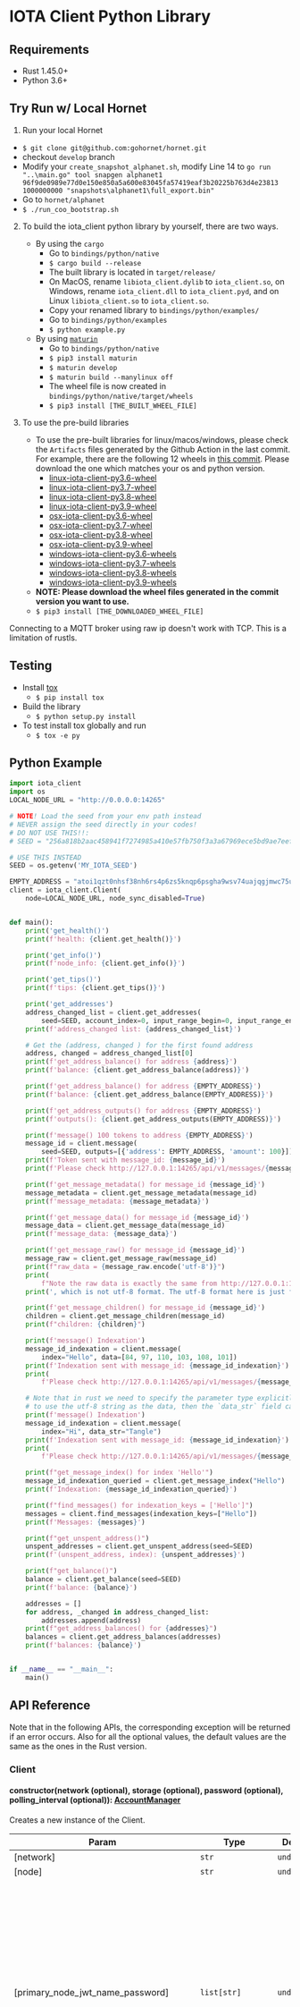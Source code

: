 # IOTA Client Python Library

## Requirements

- Rust 1.45.0+
- Python 3.6+

## Try Run w/ Local Hornet

1. Run your local Hornet
- `$ git clone git@github.com:gohornet/hornet.git`
- checkout `develop` branch
- Modify your `create_snapshot_alphanet.sh`, modify Line 14 to `go run "..\main.go" tool snapgen alphanet1 96f9de0989e77d0e150e850a5a600e83045fa57419eaf3b20225b763d4e23813 1000000000 "snapshots\alphanet1\full_export.bin"`
- Go to `hornet/alphanet`
- `$ ./run_coo_bootstrap.sh`

2. To build the iota_client python library by yourself, there are two ways.
   - By using the `cargo`
     - Go to `bindings/python/native`
     - `$ cargo build --release`
     - The built library is located in `target/release/`
     - On MacOS, rename `libiota_client.dylib` to `iota_client.so`, on Windows, rename `iota_client.dll` to `iota_client.pyd`, and on Linux `libiota_client.so` to `iota_client.so`.
     - Copy your renamed library to `bindings/python/examples/`
     - Go to `bindings/python/examples`
     - `$ python example.py`
   - By using [`maturin`](#https://github.com/PyO3/maturin)
     - Go to `bindings/python/native`
     - `$ pip3 install maturin`
     - `$ maturin develop`
     - `$ maturin build --manylinux off`
     - The wheel file is now created in `bindings/python/native/target/wheels`
     - `$ pip3 install [THE_BUILT_WHEEL_FILE]`

3. To use the pre-build libraries
   - To use the pre-built libraries for linux/macos/windows, please check the `Artifacts` files generated by the Github Action in the last commit. For example, there are the following 12 wheels in [this commit](https://github.com/iotaledger/iota.rs/actions/runs/665254286). Please download the one which matches your os and python version.
     - [linux-iota-client-py3.6-wheel](https://github.com/iotaledger/iota.rs/suites/2290246807/artifacts/47953247)
     - [linux-iota-client-py3.7-wheel](https://github.com/iotaledger/iota.rs/suites/2290246807/artifacts/47953248)
     - [linux-iota-client-py3.8-wheel](https://github.com/iotaledger/iota.rs/suites/2290246807/artifacts/47953249)
     - [linux-iota-client-py3.9-wheel](https://github.com/iotaledger/iota.rs/suites/2290246807/artifacts/47953250)
     - [osx-iota-client-py3.6-wheel](https://github.com/iotaledger/iota.rs/suites/2290246807/artifacts/47953251)
     - [osx-iota-client-py3.7-wheel](https://github.com/iotaledger/iota.rs/suites/2290246807/artifacts/47953252)
     - [osx-iota-client-py3.8-wheel](https://github.com/iotaledger/iota.rs/suites/2290246807/artifacts/47953253)
     - [osx-iota-client-py3.9-wheel](https://github.com/iotaledger/iota.rs/suites/2290246807/artifacts/47953254)
     - [windows-iota-client-py3.6-wheels](https://github.com/iotaledger/iota.rs/suites/2290246807/artifacts/47953255)
     - [windows-iota-client-py3.7-wheels](https://github.com/iotaledger/iota.rs/suites/2290246807/artifacts/47953256)
     - [windows-iota-client-py3.8-wheels](https://github.com/iotaledger/iota.rs/suites/2290246807/artifacts/47953257)
     - [windows-iota-client-py3.9-wheels](https://github.com/iotaledger/iota.rs/suites/2290246807/artifacts/47953258)
   - **NOTE: Please download the wheel files generated in the commit version you want to use.**
   - `$ pip3 install [THE_DOWNLOADED_WHEEL_FILE]`

Connecting to a MQTT broker using raw ip doesn't work with TCP. This is a limitation of rustls.
## Testing
- Install [tox](#https://pypi.org/project/tox/)
  - `$ pip install tox`
- Build the library
  - `$ python setup.py install`
- To test install tox globally and run
  - `$ tox -e py`

## Python Example
```python
import iota_client
import os
LOCAL_NODE_URL = "http://0.0.0.0:14265"

# NOTE! Load the seed from your env path instead
# NEVER assign the seed directly in your codes!
# DO NOT USE THIS!!:
# SEED = "256a818b2aac458941f7274985a410e57fb750f3a3a67969ece5bd9ae7eef5b2"

# USE THIS INSTEAD
SEED = os.getenv('MY_IOTA_SEED')

EMPTY_ADDRESS = "atoi1qzt0nhsf38nh6rs4p6zs5knqp6psgha9wsv74uajqgjmwc75ugupx3y7x0r"
client = iota_client.Client(
    node=LOCAL_NODE_URL, node_sync_disabled=True)


def main():
    print('get_health()')
    print(f'health: {client.get_health()}')

    print('get_info()')
    print(f'node_info: {client.get_info()}')

    print('get_tips()')
    print(f'tips: {client.get_tips()}')

    print('get_addresses')
    address_changed_list = client.get_addresses(
        seed=SEED, account_index=0, input_range_begin=0, input_range_end=10, get_all=True)
    print(f'address_changed list: {address_changed_list}')

    # Get the (address, changed ) for the first found address
    address, changed = address_changed_list[0]
    print(f'get_address_balance() for address {address}')
    print(f'balance: {client.get_address_balance(address)}')

    print(f'get_address_balance() for address {EMPTY_ADDRESS}')
    print(f'balance: {client.get_address_balance(EMPTY_ADDRESS)}')

    print(f'get_address_outputs() for address {EMPTY_ADDRESS}')
    print(f'outputs(): {client.get_address_outputs(EMPTY_ADDRESS)}')

    print(f'message() 100 tokens to address {EMPTY_ADDRESS}')
    message_id = client.message(
        seed=SEED, outputs=[{'address': EMPTY_ADDRESS, 'amount': 100}])['message_id']
    print(f'Token sent with message_id: {message_id}')
    print(f'Please check http://127.0.0.1:14265/api/v1/messages/{message_id}')

    print(f'get_message_metadata() for message_id {message_id}')
    message_metadata = client.get_message_metadata(message_id)
    print(f'message_metadata: {message_metadata}')

    print(f'get_message_data() for message_id {message_id}')
    message_data = client.get_message_data(message_id)
    print(f'message_data: {message_data}')

    print(f'get_message_raw() for message_id {message_id}')
    message_raw = client.get_message_raw(message_id)
    print(f"raw_data = {message_raw.encode('utf-8')}")
    print(
        f"Note the raw data is exactly the same from http://127.0.0.1:14265/api/v1/messages/{message_id}/raw")
    print(', which is not utf-8 format. The utf-8 format here is just for ease of demonstration')

    print(f'get_message_children() for message_id {message_id}')
    children = client.get_message_children(message_id)
    print(f"children: {children}")

    print(f'message() Indexation')
    message_id_indexation = client.message(
        index="Hello", data=[84, 97, 110, 103, 108, 101])
    print(f'Indexation sent with message_id: {message_id_indexation}')
    print(
        f'Please check http://127.0.0.1:14265/api/v1/messages/{message_id_indexation}')

    # Note that in rust we need to specify the parameter type explicitly, so if the user wants
    # to use the utf-8 string as the data, then the `data_str` field can be used.
    print(f'message() Indexation')
    message_id_indexation = client.message(
        index="Hi", data_str="Tangle")
    print(f'Indexation sent with message_id: {message_id_indexation}')
    print(
        f'Please check http://127.0.0.1:14265/api/v1/messages/{message_id_indexation}')

    print(f"get_message_index() for index 'Hello'")
    message_id_indexation_queried = client.get_message_index("Hello")
    print(f'Indexation: {message_id_indexation_queried}')

    print(f"find_messages() for indexation_keys = ['Hello']")
    messages = client.find_messages(indexation_keys=["Hello"])
    print(f'Messages: {messages}')

    print(f"get_unspent_address()")
    unspent_addresses = client.get_unspent_address(seed=SEED)
    print(f'(unspent_address, index): {unspent_addresses}')

    print(f"get_balance()")
    balance = client.get_balance(seed=SEED)
    print(f'balance: {balance}')

    addresses = []
    for address, _changed in address_changed_list:
        addresses.append(address)
    print(f"get_address_balances() for {addresses}")
    balances = client.get_address_balances(addresses)
    print(f'balances: {balance}')


if __name__ == "__main__":
    main()

```

## API Reference

Note that in the following APIs, the corresponding exception will be returned if an error occurs.
Also for all the optional values, the default values are the same as the ones in the Rust version.

### Client

#### constructor(network (optional), storage (optional), password (optional), polling_interval (optional)): [AccountManager](#accountmanager)

Creates a new instance of the Client.

| Param                                | Type                                         | Default                | Description                                                                                                                                                                                                                                              |
| ------------------------------------ | -------------------------------------------- | ---------------------- | -------------------------------------------------------------------------------------------------------------------------------------------------------------------------------------------------------------------------------------------------------- |
| [network]                            | <code>str</code>                             | <code>undefined</code> | The network                                                                                                                                                                                                                                              |
| [node]                               | <code>str</code>                             | <code>undefined</code> | A node URL                                                                                                                                                                                                                                               |
| [primary_node_jwt_name_password]     | <code>list[str]</code>                       | <code>undefined</code> | An array of array with node URLs and optional JWT and basic auth name and password (length 1 is only the url, length 2 is url with JWT, length 3 is url with basic auth name and password and length 4 is url with JWT and basic auth name and password) |
| [primary_pow_node_jwt_name_password] | <code>list[str]</code>                       | <code>undefined</code> | An array of array with node URLs and optional JWT and basic auth name and password (length 1 is only the url, length 2 is url with JWT, length 3 is url with basic auth name and password and length 4 is url with JWT and basic auth name and password) |
| [nodes_name_password]                | <code>list[]list[str]</code>                 | <code>undefined</code> | An array of array with node URLs and optional JWT and basic auth name and password (length 1 is only the url, length 2 is url with JWT, length 3 is url with basic auth name and password and length 4 is url with JWT and basic auth name and password) |
| [permanodes_name_password]           | <code>list[]list[str]</code>                 | <code>undefined</code> | An array of array with node URLs and optional JWT and basic auth name and password (length 1 is only the url, length 2 is url with JWT, length 3 is url with basic auth name and password and length 4 is url with JWT and basic auth name and password) |
| [node_sync_interval]                 | <code>int</code>                             | <code>undefined</code> | The interval for the node syncing process                                                                                                                                                                                                                |
| [node_sync_disabled]                 | <code>bool</code>                            | <code>undefined</code> | Disables the node syncing process. Every node will be considered healthy and ready to use                                                                                                                                                                |
| [node_pool_urls]                     | <code>str</code>                             | <code>undefined</code> | An array of node pool URLs                                                                                                                                                                                                                               |
| [quorum]                             | <code>bool</code>                            | <code>false</code>     | Bool to define if quorum should be used                                                                                                                                                                                                                  |
| [quorum_size]                        | <code>int</code>                             | <code>3</code>         | An int that defines how many nodes should be used for quorum                                                                                                                                                                                             |
| [quorum_threshold]                   | <code>int</code>                             | <code>66</code>        | Define the % of nodes that need to return the same response to accept it                                                                                                                                                                                 |
| [request_timeout]                    | <code>int</code>                             | <code>undefined</code> | Sets the default HTTP request timeout                                                                                                                                                                                                                    |
| [api_timeout]                        | <code>dict</code>                            | <code>undefined</code> | The API to set the request timeout. Key: 'GetHealth', 'GetInfo', 'GetPeers', 'GetTips', 'PostMessage', 'GetOutput', 'GetMilestone' Value: timeout in milliseconds                                                                                        |
| [local_pow]                          | <code>bool</code>                            | <code>undefined</code> | Flag determining if PoW should be done locally or remotely                                                                                                                                                                                               |
| [tips_interval]                      | <code>int</code>                             | <code>undefined</code> | Time between requests for new tips during PoW                                                                                                                                                                                                            |
| [mqtt_broker_options]                | <code>[BrokerOptions](#brokeroptions)</code> | <code>undefined</code> | Sets the options for the MQTT connection with the node                                                                                                                                                                                                   |

**Returns** The constructed [Client](#client).

### Full Node APIs

#### get_health(): bool

Gets the node health status.

**Returns** whether the node is healthy.

#### get_info(): NodeInfoWrapper

Gets information about the node.

**Returns** the [NodeInfoWrapper](#nodeinfowrapper).

#### get_peers(): list[PeerDto]

Gets peers of the node.

**Returns** the list of [PeerDto](#peerdto).

#### get_tips(): list[str]

Gets non-lazy tips.

**Returns** two non-lazy tips' message ids in list.

#### post_message(msg): str

Submits a message.

| Param | Type                             | Default                | Description           |
| ----- | -------------------------------- | ---------------------- | --------------------- |
| [msg] | <code>[Message](#message)</code> | <code>undefined</code> | The message to submit |

**Returns** the message id of the submitted message.

#### get_output(output_id): OutputResponse

Gets the UTXO outputs associated with the given output id.

| Param       | Type             | Default                | Description                    |
| ----------- | ---------------- | ---------------------- | ------------------------------ |
| [output_id] | <code>str</code> | <code>undefined</code> | The id of the output to search |

**Returns** the OutputResponse[#outputresponse].

#### get_address_balance(address): BalanceAddressResponse

Gets the balance in the address.

| Param     | Type                   | Default                | Description               |
| --------- | ---------------------- | ---------------------- | ------------------------- |
| [address] | <code>list[str]</code> | <code>undefined</code> | The address Bech32 string |

**Returns** the [BalanceAddressResponse](#BalanceAddressResponse).

#### get_address_outputs(address, options (optional)): list[UtxoInput]

Gets the UTXO outputs associated with the given address.

| Param     | Type                                                           | Default                | Description               |
| --------- | -------------------------------------------------------------- | ---------------------- | ------------------------- |
| [address] | <code>str</code>                                               | <code>undefined</code> | The address Bech32 string |
| [options] | <code>[[AddressOutputsOptions](#addressoutputsoptions)]</code> | <code>undefined</code> | The query filters         |

**Returns** the list of [UtxoInput](#UtxoInput).

#### find_outputs(output_ids (optional), addresses (optional)): list[OutputResponse]

Gets the UTXO outputs associated with the given output ids and addresses.

| Param        | Type                   | Default                | Description                      |
| ------------ | ---------------------- | ---------------------- | -------------------------------- |
| [output_ids] | <code>list[str]</code> | <code>undefined</code> | The list of addresses to search  |
| [addresses]  | <code>list[str]</code> | <code>undefined</code> | The list of output ids to search |

**Returns** the list of [OutputResponse](#outputresponse).

#### get_milestone(index): MilestoneDto

Gets the milestone by the given index.

| Param   | Type             | Default                | Description                |
| ------- | ---------------- | ---------------------- | -------------------------- |
| [index] | <code>int</code> | <code>undefined</code> | The index of the milestone |

**Returns** the [MilestoneDto](#milestonedto).

#### get_milestone_utxo_changes(index): MilestoneUTXOChanges

Gets the utxo changes by the given milestone index.

| Param   | Type             | Default                | Description                |
| ------- | ---------------- | ---------------------- | -------------------------- |
| [index] | <code>int</code> | <code>undefined</code> | The index of the milestone |

**Returns** the [MilestoneUTXOChanges](#milestoneutxochanges).

#### get_receipts(): Vec<ReceiptDto>

Get all receipts.

**Returns** the [ReceiptDto](#ReceiptDto).

#### get_receipts_migrated_at(index): Vec<ReceiptDto>

Get all receipts for a given milestone index.

| Param   | Type             | Default                | Description                |
| ------- | ---------------- | ---------------------- | -------------------------- |
| [index] | <code>int</code> | <code>undefined</code> | The index of the milestone |

**Returns** the [ReceiptDto](#ReceiptDto).

#### get_treasury(): TreasuryResponse

Get the treasury amount.

**Returns** the [TreasuryResponse](#TreasuryResponse).

#### get_included_message(): Message

Get the included message of a transaction.

| Param   | Type                | Description               |
| ------- | ------------------- | ------------------------- |
| [index] | <code>string</code> | The id of the transaction |

**Returns** the new [Message](#message).


### High-Level APIs

#### message(seed (optional), account_index (optional), initial_address_index (optional), inputs (optional), input_range_begin (optional), input_range_end (optional), outputs (optional), dust_allowance_outputs (optional), index (optional), index_raw (optional), data (optional), data_str (optional), parents (optional)): Message

Build a message.

| Param                    | Type                                 | Default                | Description                                  |
| ------------------------ | ------------------------------------ | ---------------------- | -------------------------------------------- |
| [seed]                   | <code>str</code>                     | <code>undefined</code> | The hex-encoded seed of the account to spend |
| [account_index]          | <code>int</code>                     | <code>undefined</code> | The account index                            |
| [initial_address_index]  | <code>int</code>                     | <code>undefined</code> | The initial address index                    |
| [inputs]                 | <code>list[[Input](#input)]</code>   | <code>undefined</code> | Inputs                                       |
| [input_range_begin]      | <code>int</code>                     | <code>undefined</code> | The begin index of the input                 |
| [input_range_end]        | <code>int</code>                     | <code>undefined</code> | The end index of the input                   |
| [outputs]                | <code>list[[Output](#output)]</code> | <code>undefined</code> | Outputs                                      |
| [dust_allowance_outputs] | <code>list[[Output](#output)]</code> | <code>undefined</code> | Dust allowance output to the transaction     |
| [index]                  | <code>str</code>                     | <code>undefined</code> | The indexation string                        |
| [index_raw]              | <code>list[int]</code>               | <code>undefined</code> | The indexation byte array                    |
| [data]                   | <code>list[int]</code>               | <code>undefined</code> | The data in bytes                            |
| [data_str]               | <code>str</code>                     | <code>undefined</code> | The data string                              |
| [parents]                | <code>list[str]</code>               | <code>undefined</code> | The message ids of the parents               |

**Returns** the built [Message](#message).

#### get_message_metadata(message_id): MessageMetadataResponse

| Param        | Type             | Default                | Description    |
| ------------ | ---------------- | ---------------------- | -------------- |
| [message_id] | <code>str</code> | <code>undefined</code> | The message id |

**Returns** the [MessageMetadataResponse](#messagemetadataresponse).

#### get_message_data(message_id): Message

Gets the message data from the message id.

| Param        | Type             | Default                | Description    |
| ------------ | ---------------- | ---------------------- | -------------- |
| [message_id] | <code>str</code> | <code>undefined</code> | The message id |

**Returns** the [Message](#message).

#### get_message_raw(message_id): str

Gets the raw message string from the message id.

| Param        | Type             | Default                | Description    |
| ------------ | ---------------- | ---------------------- | -------------- |
| [message_id] | <code>str</code> | <code>undefined</code> | The message id |

**Returns** the raw message string.

#### get_message_children(message_id): list[str]

Gets the children of the given message.

| Param        | Type             | Default                | Description    |
| ------------ | ---------------- | ---------------------- | -------------- |
| [message_id] | <code>str</code> | <code>undefined</code> | The message id |

**Returns** the list of children strings.

#### get_message_id(payload_str): str

Get the message id from the payload string.

| Param       | Type             | Default                | Description                                    |
| ----------- | ---------------- | ---------------------- | ---------------------------------------------- |
| payload_str | <code>str</code> | <code>undefined</code> | The payload string from the mqtt message event |

**Returns** The identifier of message.

#### get_message_index(index): list[str]

Gets the list of message indices from the message_id.

| Param   | Type             | Default                | Description               |
| ------- | ---------------- | ---------------------- | ------------------------- |
| [index] | <code>str</code> | <code>undefined</code> | The identifier of message |

**Returns** the list of message ids.

#### find_messages(indexation_keys (optional), message_ids (optional)): list[Message]

Finds all messages associated with the given indexation keys and message ids.

| Param             | Type                   | Default                | Description                             |
| ----------------- | ---------------------- | ---------------------- | --------------------------------------- |
| [indexation_keys] | <code>list[str]</code> | <code>undefined</code> | The list of indexations keys too search |
| [message_ids]     | <code>list[str]</code> | <code>undefined</code> | The list of message ids to search       |

**Returns** the list of the found messages.

#### get_unspent_address(seed, account_index (optional), initial_address_index(optional)): (str, int)

Gets a valid unspent address.

| Param                   | Type             | Default                | Description                    |
| ----------------------- | ---------------- | ---------------------- | ------------------------------ |
| [seed]                  | <code>str</code> | <code>undefined</code> | The hex-encoded seed to search |
| [account_index]         | <code>int</code> | <code>undefined</code> | The account index              |
| [initial_address_index] | <code>int</code> | <code>undefined</code> | The initial address index      |

**Returns** a tuple with type of `(str, int)` as the address and corresponding index in the account.

#### get_addresses(seed, account_index (optional), input_range_begin (optional), input_range_end (optional) get_all (optional)): list[(str, bool (optional))]

Finds addresses from the seed regardless of their validity.

| Param               | Type              | Default                | Description                    |
| ------------------- | ----------------- | ---------------------- | ------------------------------ |
| [seed]              | <code>str</code>  | <code>undefined</code> | The hex-encoded seed to search |
| [account_index]     | <code>int</code>  | <code>undefined</code> | The account index              |
| [input_range_begin] | <code>int</code>  | <code>undefined</code> | The begin of the address range |
| [input_range_end]   | <code>int</code>  | <code>undefined</code> | The end of the address range   |
| [get_all]           | <code>bool</code> | <code>undefined</code> | Get all addresses              |

**Returns** a list of tuples with type of `(str, int)` as the address and corresponding index in the account.

#### get_balance(seed, account_index (optional), initial_address_index(optional), gap_limit(optional)): int

Get balance on a given seed and its wallet account index.

| Param                   | Type             | Default                | Description                    |
| ----------------------- | ---------------- | ---------------------- | ------------------------------ |
| [seed]                  | <code>str</code> | <code>undefined</code> | The hex-encoded seed to search |
| [account_index]         | <code>int</code> | <code>undefined</code> | The account index              |
| [initial_address_index] | <code>int</code> | <code>undefined</code> | The initial address index      |
| [gap_limit]             | <code>int</code> | <code>undefined</code> | The gap limit                  |

**Returns** the amount of balance.

#### get_address_balances(addresses): list[AddressBalancePair]

Get the balance in iotas for the given addresses.

| Param       | Type                   | Default                | Description                     |
| ----------- | ---------------------- | ---------------------- | ------------------------------- |
| [addresses] | <code>list[str]</code> | <code>undefined</code> | The list of addresses to search |

**Returns** the list of [AddressBalancePair](#addressbalancepair).

#### generate_mnemonic()

Returns a random generated Bip39 mnemonic with the English word list.

**Returns** A String

#### mnemonic_to_hex_seed(mnemonic)

Returns the seed hex encoded.

| Param    | Type                | Default                | Description                                           |
| -------- | ------------------- | ---------------------- | ----------------------------------------------------- |
| mnemonic | <code>string</code> | <code>undefined</code> | Bip39 mnemonic with words from the English word list. |

**Returns** A String

#### bech32_to_hex(bech32)

Returns a parsed hex String from bech32.

| Param  | Type                | Default                | Description               |
| ------ | ------------------- | ---------------------- | ------------------------- |
| bech32 | <code>string</code> | <code>undefined</code> | The address Bech32 string |

**Returns** A String

#### hex_to_bech32(hex, bech32_hrp (optional))

Returns a parsed bech32 String from hex.

| Param      | Type                | Default                | Description               |
| ---------- | ------------------- | ---------------------- | ------------------------- |
| bech32     | <code>string</code> | <code>undefined</code> | The address Bech32 string |
| bech32_hrp | <code>string</code> | <code>undefined</code> | The Bech32 hrp string     |

**Returns** A String

#### is_address_valid(address): bool

Checks if a given address is valid.

| Param   | Type                | Default                | Description               |
| ------- | ------------------- | ---------------------- | ------------------------- |
| address | <code>string</code> | <code>undefined</code> | The address Bech32 string |

**Returns** A boolean.

#### retry(message_id): (str, Message)

Retries (promotes or reattaches) the message associated with the given id.

| Param        | Type             | Default                | Description    |
| ------------ | ---------------- | ---------------------- | -------------- |
| [message_id] | <code>str</code> | <code>undefined</code> | The message id |

**Returns** the message id and the retried [Message](#message).

#### retry_until_included(message_id, interval (optional), max_attempts (optional)): list[(str, Message)]

Retries (promotes or reattaches) the message associated with the given id.

| Param        | Type             | Default                | Description                                            |
| ------------ | ---------------- | ---------------------- | ------------------------------------------------------ |
| [message_id] | <code>str</code> | <code>undefined</code> | The message id                                         |
| interval     | <code>int</code> | <code>5</code>         | The interval in seconds in which we retry the message. |
| max_attempts | <code>int</code> | <code>10</code>        | The maximum of attempts we retry the message.          |

**Returns** the message ids and [Message](#message) of reattached messages.

#### consolidate_funds(seed, account_index, start_index, end_index): str

Function to consolidate all funds from a range of addresses to the address with the lowest index in that range

| Param           | Type                | Description                                                           |
| --------------- | ------------------- | --------------------------------------------------------------------- |
| [seed]          | <code>string</code> | The seed                                                              |
| [account_index] | <code>int</code>    | The account index.                                                    |
| [start_index]   | <code>int</code>    | The lowest address index, funds will be consolidated to this address. |
| [end_index]     | <code>int</code>    | The address index until which funds will be consolidated              |

**Returns** the address to which the funds got consolidated, if any were available.

#### reattach(message_id): (str, Message)

Reattaches the message associated with the given id.

| Param        | Type             | Default                | Description    |
| ------------ | ---------------- | ---------------------- | -------------- |
| [message_id] | <code>str</code> | <code>undefined</code> | The message id |

**Returns** the message id and the reattached [Message](#message).

#### promote(message_id): (str, Message)

Promotes the message associated with the given id.

| Param        | Type             | Default                | Description    |
| ------------ | ---------------- | ---------------------- | -------------- |
| [message_id] | <code>str</code> | <code>undefined</code> | The message id |

**Returns** the message id and the promoted [Message](#message).

### MQTT APIs

#### subscribe_topic(topic, callback): void

Subscribe a topic and assign the associated callback.

| Param      | Type                  | Default                | Description           |
| ---------- | --------------------- | ---------------------- | --------------------- |
| [topic]    | <code>str</code>      | <code>undefined</code> | The MQTT topic        |
| [callback] | <code>function</code> | <code>undefined</code> | The callback function |

#### subscribe_topics(topics, callback): void

Subscribe topics and assign the associated callbacks, respectively.

| Param      | Type                   | Default                | Description            |
| ---------- | ---------------------- | ---------------------- | ---------------------- |
| [topics]   | <code>list[str]</code> | <code>undefined</code> | The MQTT topics        |
| [callback] | <code>function</code>  | <code>undefined</code> | The callback functions |

#### unsubscribe(): void

Unsubscribe all topics.

#### disconnect(): void

Disconnect the mqtt broker.

#### WalletAddress

A dict with the following key/value pairs.

```python
message_metadata_response = {
    'message_id': str,
    'parent_message_ids': list[str],
    'is_solid': bool,
    'referenced_by_milestone_index': int, # (optional)
    'milestone_index': int,  # (optional)
    'ledger_inclusion_state': LedgerInclusionStateDto,  # (optional)
    'conflict_reason': int,  # (optional)
    'should_promote:' bool  # (optional)
    'should_reattach': bool  # (optional)
}
```

Please refer to [LedgerInclusionStateDto](#ledgerinclusionstatedto) for the details of this type.

#### BalanceAddressResponse

A dict with the following key/value pairs.

```python
balance_for_address_response = {
    'address_type': int,
    'address': str,
    'balance': int
}
```

#### AddressBalancePair

A dict with the following key/value pairs.

```python
address_balance_pair = {
    'address': str,
    'balance': int
    'dust_allowed': bool
}
```

#### MilestoneDto

A dict with the following key/value pairs.

```python
milestoned_to = {
    'index': int,
    'timestamp': int,
    'message_id':  str
}
```

#### MilestoneUTXOChanges

A dict with the following key/value pairs.

```python
milestone_utxo_changes = {
    'index': int,
    'created_outputs': list[str],
    'consumed_outputs': list[str]
}
```

#### ReceiptDto

A dict with the following key/value pairs.

```python
receiptDto = {
    'receipt': Receipt,
    'milestone_index': int,
}
```

#### TreasuryResponse

A dict with the following key/value pairs.

```python
treasuryResponse = {
    'milestone_id': str,
    'amount': int,
}
```

#### UtxoInput

A dict with the following key/value pairs.

```python
utxo_input = {
    'transaction_id': list[int],
    'index': int
}
```

#### OutputResponse

A dict with the following key/value pairs.

```python
output_response = {
    'message_id': str,
    'transaction_id': str,
    'output_index': int,
    'is_spent': bool,
    'output': OutputDto
}
```

Please refer to [OutputDto](#outputdto) for the details of this type.

#### OutputDto

A dict with the following key/value pairs.

```python
output_dto = {
    'treasury': TreasuryOutputDto, # (opitonal)
    'signature_locked_single': SignatureLockedSingleOutputDto, # (opitonal)
    'signature_locked_dust_allowance': SignatureLockedDustAllowanceOutputDto # (opitonal)
}
```

Please refer to [TreasuryOutputDto](#treasuryoutputdto), [SignatureLockedSingleOutputDto](#signaturelockedsingleoutputdto), and [SignatureLockedDustAllowanceOutputDto](#signaturelockedDustallowanceoutputdto) for the details of these types.

#### SignatureLockedSingleOutputDto

A dict with the following key/value pairs.

```python
signature_locked_single_output_dto = {
    'kind': int,
    'address': AddressDto,
    'amount': int
}
```

Please refer to [AddressDto](#addressdto) for the details of this type.

#### SignatureLockedDustAllowanceOutputDto

A dict with the following key/value pairs.

```python
signature_locked_dust_allowance_output_dto = {
    'kind': int,
    'address': AddressDto,
    'amount': int
}
```

Please refer to [AddressDto](#addressdto) for the details of this type.

#### pub struct TreasuryOutputDto {


A dict with the following key/value pairs.

```python
treasury_output_dto = {
    'kind': int,
    'amount':int
}
```

#### AddressDto

A dict with the following key/value pairs.

```python
address_dto = {
    'ed25519': Ed25519AddressDto
}
```

Please refer to [Ed25519AddressDto](#ed25519addressdto) for the details of this type.

#### Ed25519AddressDto

A dict with the following key/value pairs.

```python
ed25519_address_dto = {
    'kind': int,
    'address': str
}
```

#### Message

A dict with the following key/value pairs.

```python
message = {
    'message_id': str,
    'network_id': int,
    'parents': list[str],
    'payload': Payload, # (optional)
    'nonce': int
}
```

Please refer to [Payload](#payload) for the details of this type.

#### Payload

A dict with the following key/value pairs.

```python
payload = {
    'transaction': list[Transaction], # (optional)
    'milestone': list[Milestone], # (optional)
    'indexation': list[Indexation], # (optional)
}
```

Please refer to [Transaction](#transaction), [Milestone](#milestone), and [Indexation](#indexation) for the details of these types.

#### Transaction

A dict with the following key/value pairs.

```python
transaction = {
    'essence': RegularEssence,
    'unlock_blocks': list[UnlockBlock]
}
```

Please refer to [RegularEssence](#regularessence), and [UnlockBlock](#unlockblock) for the details of these types.

#### Milestone

A dict with the following key/value pairs.

```python
milestone = {
    'essence': MilestonePayloadEssence,
    'signatures': list[list[int]]
}
```

Please refer to [MilestonePayloadEssence](#milestonepayloadessence) for the details of this type.

#### MilestonePayloadEssence

A dict with the following key/value pairs.

```python
milestone_payload_essence = {
    'index': int,
    'timestamp': int,
    'parents': list[str],
    'merkle_proof': list[int],
    'next_pow_score': int,
    'next_pow_score_milestone_index': int,
    'public_keys': list[list[int]]
}
```

#### Indexation

A dict with the following key/value pairs.

```python
indexation = {
    'index': str,
    'data': list[int]
}
```

#### RegularEssence

A dict with the following key/value pairs.

```python
regular_essence = {
    'inputs': list[Input],
    'outputs': list[Output],
    'payload': list[Payload]
}
```

Please refer to [Input](#input), [Output](#output), and [Payload](#payload) for the details of these types.

#### Output

A dict with the following key/value pairs.

```python
output = {
    'address': str,
    'amount': int
}
```

#### Input

A dict with the following key/value pairs.

```python
input = {
    'transaction_id': str,
    'index': int
}
```

#### UnlockBlock

A dict with the following key/value pairs.

```python
unlock_block = {
    'signature': Ed25519Signature, # (optional)
    'reference': int # (optional)
}
```

Please refer to [Ed25519Signature](#ed25519Signature) for the details of this type.

#### Ed25519Signature

A dict with the following key/value pairs.

```python
ed25519_signature = {
    'public_key': list[int],
    'signature': list[int]
}
```

#### BrokerOptions

A dict with the following key/value pairs.

```python
broker_options = {
    'automatic_disconnect': bool,
    'timeout': int,
    'max_reconnection_attempts': int,
}
```

#### LedgerInclusionStateDto

A dict with the following key/value pairs.

```python
ledger_inclusion_state_dto = {
    'state': str
}
```

#### NodeInfoWrapper

A dict with the following key/value pairs.

```python
nodeinfo_wrapper{
    url: str,
    nodeinfo: info_response,
}
info_response = {
    'name': str,
    'version': str,
    'is_healthy': bool,
    'network_id': str,
    'bech32_hrp': str,
    'min_pow_score': float,
    'messages_per_second': float,
    'referenced_messages_per_second': float,
    'referenced_rate': float,
    'latest_milestone_timestamp': u64,
    'latest_milestone_index': int,
    'confirmed_milestone_index': int,
    'pruning_index': int,
    'features': list[str],
    'min_pow_score': float,
}
```

#### NetworkInfo

A dict with the following key/value pairs.

```python
network_info = {
    'network': str,
    'network_id': int,
    'bech32_hrp': str,
    'min_pow_score': float,
    'local_pow': bool,
    'tips_interval': int,
}
```

#### PeerDto

A dict with the following key/value pairs.

```python
peer_dto = {
    'id': str,
    'multi_addresses': list[str],
    'alias': str, # (optional)
    'relation': RelationDto,
    'connected': bool,
    'gossip': GossipDto, # (optional)
}
```

Please refer to [RelationDto](#relationdto) and [GossipDto](#gossipdto) for the details of these types.

#### RelationDto

A dict with the following key/value pairs.

```python
relation_dto = {
    'relation': str
}
```

#### GossipDto

A dict with the following key/value pairs.

```python
gossip_dto = {
    'heartbeat': HeartbeatDto,
    'metrics': MetricsDto
}
```

Please refer to [HeartbeatDto](#heartbeatdto) and [MetricsDto](#metricsdto) for the details of these types.

#### HeartbeatDto

A dict with the following key/value pairs.

```python
heart_beat_dto = {
    'solid_milestone_index': int,
    'pruned_milestone_index': int,
    'latest_milestone_index': int,
    'connected_neighbors': int,
    'synced_neighbors': int
}
```

#### MetricsDto

A dict with the following key/value pairs.

```python
metrics_dto = {
    'received_messages': int,
    'known_messages': int,
    'received_message_requests': int,
    'received_milestone_requests': int,
    'received_heartbeats': int,
    'sent_messages': int,
    'sent_message_requests': int,
    'sent_milestone_requests': int,
    'sent_heartbeats': int,
    'dropped_packets': int,
}
```

#### AddressOutputsOptions

A dict with the following key/value pairs.

```python
options = {
    'include_spent': bool,
    'output_type': string
}
